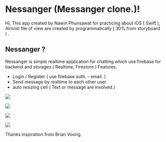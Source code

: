 # Nessanger (Messanger clone.)!

Hi, This app created by Nawin Phunsawat for practicing about iOS ( Swift ), Almost file of view are created by programmatically ( 30% from storyboard ) . 

## Nessanger ?
Nessanger is simple realtime application for chatting which use firebase for backend and storages ( Realtime, Firestore ) 
Features.
- Login / Register ( use firebase auth. - email. )
- Send message by realtime to each other user.
- auto resizing cell ( Text or message are involved.)

![](https://uppic.cc/d/6Vt7)

![](https://uppic.cc/d/6Vt8)

![](https://uppic.cc/d/6VtB)

![](https://uppic.cc/d/6Vtc)


Thanks inspiration from Brian Voong. 

